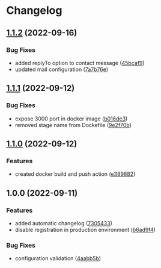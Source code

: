 # Changelog

## [1.1.2](https://github.com/FaZeRs/portfolio-api/compare/v1.1.1...v1.1.2) (2022-09-16)


### Bug Fixes

* added replyTo option to contact message ([45bcaf9](https://github.com/FaZeRs/portfolio-api/commit/45bcaf9f0dc7b28790d4c6218189053ba7a575b1))
* updated mail configuration ([7a7b76e](https://github.com/FaZeRs/portfolio-api/commit/7a7b76ee43656925e0ac471f14d1048d72a7053c))

## [1.1.1](https://github.com/FaZeRs/portfolio-api/compare/v1.1.0...v1.1.1) (2022-09-12)


### Bug Fixes

* expose 3000 port in docker image ([b016de3](https://github.com/FaZeRs/portfolio-api/commit/b016de3576d555c74bd1f0ba54cabc16994c6967))
* removed stage name from Dockefile ([9e2f70b](https://github.com/FaZeRs/portfolio-api/commit/9e2f70b2bba8c75445f1fc2b3bc32a18a2cb0f05))

## [1.1.0](https://github.com/FaZeRs/portfolio-api/compare/v1.0.0...v1.1.0) (2022-09-12)


### Features

* created docker build and push action ([e389882](https://github.com/FaZeRs/portfolio-api/commit/e3898825c53d0ca724ff5a94fe7d5e1f43de213d))

## 1.0.0 (2022-09-11)


### Features

* added automatic changelog ([7305433](https://github.com/FaZeRs/portfolio-api/commit/730543348b72966e9ed4c08714d1b538c00beca2))
* disable registration in production environment ([b6ad9f4](https://github.com/FaZeRs/portfolio-api/commit/b6ad9f4ce0c4b2529edbe094351e3d80ed91e765))


### Bug Fixes

* configuration validation ([4aabb5b](https://github.com/FaZeRs/portfolio-api/commit/4aabb5bad1e2214782c31036a47c627092d0d30f))
